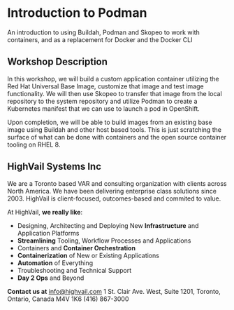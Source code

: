 # Introduction to Podman

An introduction to using Buildah, Podman and Skopeo to work with containers, and as a replacement for Docker and the Docker CLI

## Workshop Description

In this workshop, we will build a custom application container utilizing the Red Hat Universal Base Image, customize that image and test image functionality. We will then use Skopeo to transfer that image from the local repository to the system repository and utilize Podman to create a Kubernetes manifest that we can use to launch a pod in OpenShift.

Upon completion, we will be able to build images from an existing base image using Buildah and other host based tools. This is just scratching the surface of what can be done with containers and the open source container tooling on RHEL 8.

## HighVail Systems Inc

We are a Toronto based VAR and consulting organization with clients across North America. We have been delivering enterprise class solutions since 2003.  HighVail is client-focused, outcomes-based and commited to value.

At HighVail, **we really like**:

- Designing, Architecting and Deploying New **Infrastructure** and Application Platforms
- **Streamlining** Tooling, Workflow Processes and Applications
- Containers and **Container Orchestration**
- **Containerization** of New or Existing Applications
- **Automation** of Everything
- Troubleshooting and Technical Support
- **Day 2 Ops** and Beyond

**Contact us at** info@highvail.com
1 St. Clair Ave. West, Suite 1201, Toronto, Ontario, Canada M4V 1K6
(416) 867-3000
